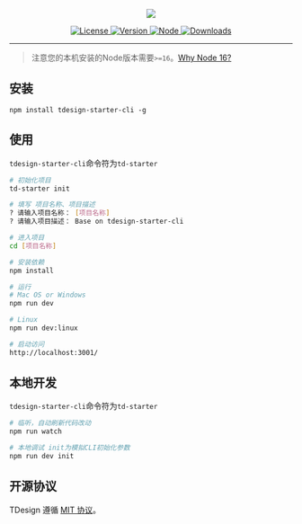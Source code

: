 <p align="center">
  <a href="http://tdesgin.tencent.com/starter/vue/#/dashboard/base"><img src="https://tdesign.gtimg.com/starter/brand-logo.svg" /></a>
</p>

<p align="center">
   <a href="https://www.npmjs.com/package/tdesign-starter-cli">
    <img src="https://img.shields.io/npm/l/tdesign-starter-cli.svg?sanitize=true" alt="License" />
  </a>
  <a href="https://www.npmjs.com/package/tdesign-starter-cli">
    <img src="https://img.shields.io/npm/v/tdesign-starter-cli.svg?sanitize=true" alt="Version">
  </a>
    <a href="https://www.npmjs.com/package/tdesign-starter-cli">
    <img src="https://img.shields.io/node/v/tdesign-starter-cli" alt="Node">
  </a>
  <a href="https://www.npmjs.com/package/tdesign-starter-cli">
    <img src="https://img.shields.io/npm/dm/tdesign-starter-cli" alt="Downloads">
  </a>
</p>

---

> 注意您的本机安装的Node版本需要`>=16`。[Why Node 16?](https://www.lema.fun/post/how-to-use-es6-import-in-nodejs-5hombt7ua)
## 安装

```shell
npm install tdesign-starter-cli -g
```

## 使用

`tdesign-starter-cli`命令符为`td-starter`

```sh
# 初始化项目
td-starter init

# 填写 项目名称、项目描述
? 请输入项目名称： [项目名称]
? 请输入项目描述： Base on tdesign-starter-cli

# 进入项目
cd [项目名称]

# 安装依赖
npm install

# 运行
# Mac OS or Windows
npm run dev 

# Linux
npm run dev:linux

# 启动访问
http://localhost:3001/
```

## 本地开发

`tdesign-starter-cli`命令符为`td-starter`

```sh
# 临听，自动刷新代码改动
npm run watch

# 本地调试 init为模拟CLI初始化参数 
npm run dev init
```

## 开源协议

TDesign 遵循 [MIT 协议](https://github.com/Tencent/tdesign-starter-cli/LICENSE)。
